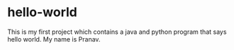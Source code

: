 # hello-world
This is my first project which contains a java and python program that says hello world. 
My name is Pranav. 
